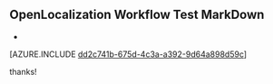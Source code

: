 ## OpenLocalization Workflow Test MarkDown
* 

[AZURE.INCLUDE [dd2c741b-675d-4c3a-a392-9d64a898d59c](calleeMd1.md)]

 
thanks!